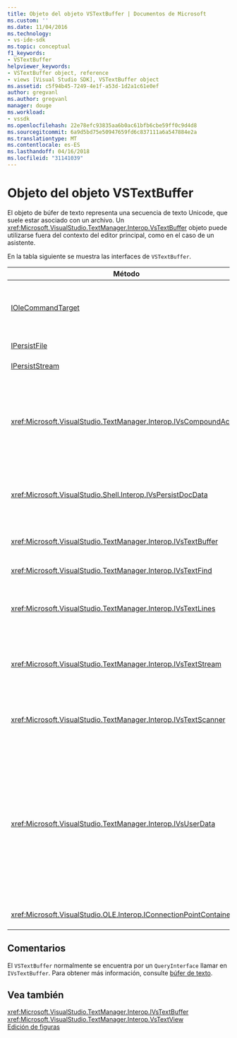 ```yaml
---
title: Objeto del objeto VSTextBuffer | Documentos de Microsoft
ms.custom: ''
ms.date: 11/04/2016
ms.technology:
- vs-ide-sdk
ms.topic: conceptual
f1_keywords:
- VSTextBuffer
helpviewer_keywords:
- VSTextBuffer object, reference
- views [Visual Studio SDK], VSTextBuffer object
ms.assetid: c5f94b45-7249-4e1f-a53d-1d2a1c61e0ef
author: gregvanl
ms.author: gregvanl
manager: douge
ms.workload:
- vssdk
ms.openlocfilehash: 22e78efc93835aa6b0ac61bfb6cbe59ff0c9d4d8
ms.sourcegitcommit: 6a9d5bd75e50947659fd6c837111a6a547884e2a
ms.translationtype: MT
ms.contentlocale: es-ES
ms.lasthandoff: 04/16/2018
ms.locfileid: "31141039"
---
```

# <a name="vstextbuffer-object"></a>Objeto del objeto VSTextBuffer
El objeto de búfer de texto representa una secuencia de texto Unicode, que suele estar asociado con un archivo. Un <xref:Microsoft.VisualStudio.TextManager.Interop.VsTextBuffer> objeto puede utilizarse fuera del contexto del editor principal, como en el caso de un asistente.  
  
 En la tabla siguiente se muestra las interfaces de `VSTextBuffer`.  
  
|Método|Descripción|  
|------------|-----------------|  
|[IOleCommandTarget](http://msdn.microsoft.com/library/windows/desktop/ms683797)|Interfaz estándar de OLE. Se utiliza principalmente para controlar en el búfer de deshacer/rehacer.|  
|[IPersistFile](http://msdn.microsoft.com/library/windows/desktop/ms687223)|Interfaz estándar de OLE.|  
|[IPersistStream](http://msdn.microsoft.com/library/windows/desktop/ms690091)|Interfaz estándar de OLE.|  
|<xref:Microsoft.VisualStudio.TextManager.Interop.IVsCompoundAction>|Habilita la creación de acciones de compuestos (es decir, las acciones que se agrupan en una unidad de deshacer/rehacer único).|  
|<xref:Microsoft.VisualStudio.Shell.Interop.IVsPersistDocData>|Habilita la persistencia de datos administrados por el búfer de texto del documento.|  
|<xref:Microsoft.VisualStudio.TextManager.Interop.IVsTextBuffer>|Proporciona los servicios básicos; utilizado por muchos clientes.|  
|<xref:Microsoft.VisualStudio.TextManager.Interop.IVsTextFind>|Se utiliza para buscar un búfer.|  
|<xref:Microsoft.VisualStudio.TextManager.Interop.IVsTextLines>|Proporciona leer y escribir funciones con coordenadas bidimensionales. Se hereda de `IVsTextBuffer`.|  
|<xref:Microsoft.VisualStudio.TextManager.Interop.IVsTextStream>|Proporciona leer y escribir funciones con coordenadas unidimensionales. Se hereda de `IVsTextBuffer`.|  
|<xref:Microsoft.VisualStudio.TextManager.Interop.IVsTextScanner>|Proporciona, orientado a secuencias y secuencial acceso rápido a texto en el búfer.|  
|<xref:Microsoft.VisualStudio.TextManager.Interop.IVsUserData>|Proporciona acceso a una colección genérica de propiedades. La propiedad más importante es el nombre o el moniker del búfer. Puede almacenar sus propios datos aleatorios en el búfer con esta interfaz mediante la creación de un GUID y lo usa como una clave.|  
|<xref:Microsoft.VisualStudio.OLE.Interop.IConnectionPointContainer>|Admite puntos de conexión de eventos.|  
  
## <a name="remarks"></a>Comentarios  
 El `VSTextBuffer` normalmente se encuentra por un `QueryInterface` llamar en `IVsTextBuffer`. Para obtener más información, consulte [búfer de texto](../extensibility/accessing-the-text-buffer-by-using-the-legacy-api.md).  
  
## <a name="see-also"></a>Vea también  
 <xref:Microsoft.VisualStudio.TextManager.Interop.IVsTextBuffer>   
 <xref:Microsoft.VisualStudio.TextManager.Interop.VsTextView>   
 [Edición de figuras](http://msdn.microsoft.com/en-us/f08872bd-fd9c-4e36-8cf2-a2a2622ef986)